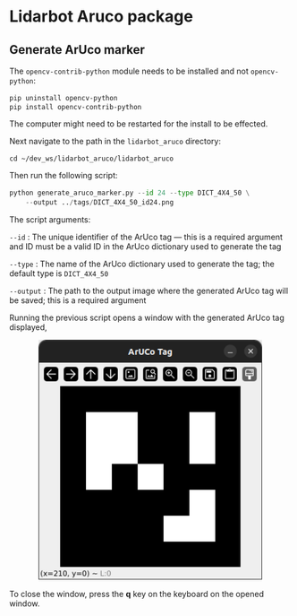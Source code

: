 # Lidarbot Aruco package

## Generate ArUco marker

The `opencv-contrib-python` module needs to be installed and not `opencv-python`: 

```
pip uninstall opencv-python
pip install opencv-contrib-python
```
The computer might need to be restarted for the install to be effected.

Next navigate to the path in the `lidarbot_aruco` directory:

```
cd ~/dev_ws/lidarbot_aruco/lidarbot_aruco
```

Then run the following script:

```python
python generate_aruco_marker.py --id 24 --type DICT_4X4_50 \
	--output ../tags/DICT_4X4_50_id24.png
```

The script arguments:

`--id` : The unique identifier of the ArUco tag — this is a required argument and ID must be a valid ID in the ArUco dictionary used to generate the tag
    
`--type` : The name of the ArUco dictionary used to generate the tag; the default type is `DICT_4X4_50`

`--output` : The path to the output image where the generated ArUco tag will be saved; this is a required argument

Running the previous script opens a window with the generated ArUco tag displayed,

<p align='center'>
    <img src=../docs/images/generated_aruco_marker.png width="400">
</p>

To close the window, press the **q** key on the keyboard on the opened window.

